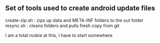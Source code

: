 ## Set of tools used to create android update files

create-zip.sh     :  zips up data and META-INF folders to the out folder
resync.sh         :  cleans folders and pulls fresh copy from git



I am a total rookie at this, I have to start somewhere.
